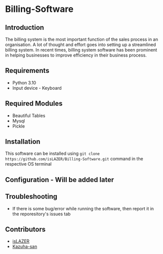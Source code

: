 # Billing-Software

## Introduction
The billing system is the most important function of the sales process in an organisation. A lot of thought and effort goes into setting up a streamlined billing system. In recent times, billing system software has been prominent in helping businesses to improve efficiency in their business process.

## Requirements
* Python 3.10
* Input device - Keyboard

## Required Modules
* Beautiful Tables
* Mysql
* Pickle

## Installation
This software can be installed using ```git clone https://github.com/isLAZER/Billing-Software.git``` command in the respective OS terminal

## Configuration - Will be added later

## Troubleshooting
* If there is some bug/error while running the software, then report it in the reporesitory's issues tab

## Contributors
* [isLAZER](https://github.com/isLAZER)
* [Kazuha-san](https://github.com/Kazuha-san)
